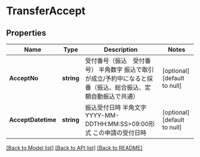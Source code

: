 # TransferAccept

## Properties
Name | Type | Description | Notes
------------ | ------------- | ------------- | -------------
**AcceptNo** | **string** | 受付番号（振込　受付番号） 半角数字 振込で取引が成立/予約中になると採番（振込、総合振込、定額自動振込で共通）  | [optional] [default to null]
**AcceptDatetime** | **string** | 振込受付日時 半角文字 YYYY-MM-DDTHH:MM:SS+09:00形式 この申請の受付日時  | [optional] [default to null]

[[Back to Model list]](../README.md#documentation-for-models) [[Back to API list]](../README.md#documentation-for-api-endpoints) [[Back to README]](../README.md)

